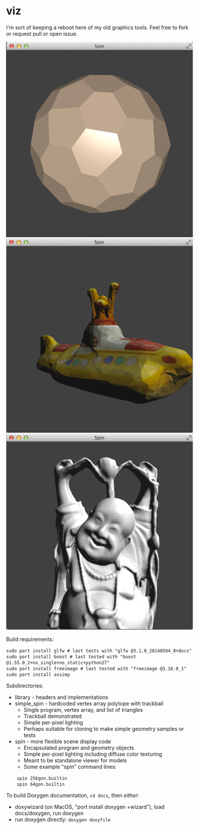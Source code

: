 viz
===

I'm sort of keeping a reboot here of my old graphics tools.  Feel free to fork or request pull or open issue.

![64gon in spin sample](https://raw.githubusercontent.com/bradgrantham/viz/master/spin_64gon.png)
![sub.obj converted to TriSrc in spin sample](https://raw.githubusercontent.com/bradgrantham/viz/master/sub.png)
![Buddha TriSrc in spin sample](https://raw.githubusercontent.com/bradgrantham/viz/master/buddha.png)

Build requirements:
```
sudo port install glfw # last tests with "glfw @3.1.0_20140504_0+docs"
sudo port install boost # last tested with "boost @1.55.0_2+no_single+no_static+python27"
sudo port install freeimage # last tested with "freeimage @3.16.0_1"
sudo port install assimp
```

Subdirectories:
* library - headers and implementations
* simple_spin - hardcoded vertex array polytope with trackball
  * Single program, vertex array, and list of triangles
  * Trackball demonstrated
  * Simple per-pixel lighting
  * Perhaps suitable for cloning to make simple geometry samples or tests
* spin - more flexible scene display code
  * Encapsulated program and geometry objects
  * Simple per-pixel lighting including diffuse color texturing
  * Meant to be standalone viewer for models
  * Some example "spin" command lines:
```
    spin 256gon.builtin
    spin 64gon.builtin
```

To build Doxygen documentation, ``cd docs``, then *either:*
* doxywizard (on MacOS, "port install doxygen +wizard"), load docs/doxygen, run doxygen
* run doxygen directly: ``doxygen doxyfile``
